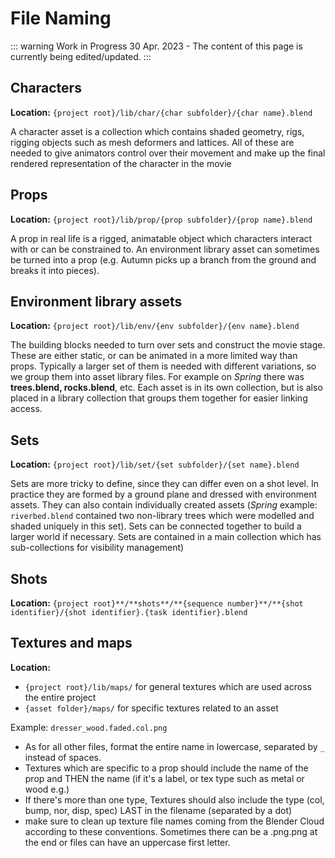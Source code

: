 # File Naming

::: warning Work in Progress
30 Apr. 2023 - The content of this page is currently being edited/updated.
:::

## Characters

**Location:** `{project root}/lib/char/{char subfolder}/{char name}.blend`

A character asset is a collection which contains shaded geometry, rigs, rigging objects such as mesh deformers and lattices. All of these are needed to give animators control over their movement and make up the final rendered representation of the character in the movie

## Props

**Location:** `{project root}/lib/prop/{prop subfolder}/{prop name}.blend`

A prop in real life is a rigged, animatable object which characters interact with or can be constrained to. An environment library asset can sometimes be turned into a prop (e.g. Autumn picks up a branch from the ground and breaks it into pieces).

## Environment library assets

**Location:** `{project root}/lib/env/{env subfolder}/{env name}.blend`

The building blocks needed to turn over sets and construct the movie stage. These are either static, or can be animated in a more limited way than props. Typically a larger set of them is needed with different variations, so we group them into asset library files. For example on *Spring* there was **trees.blend, rocks.blend**, etc. Each asset is in its own collection, but is also placed in a library collection that groups them together for easier linking access.

## Sets

**Location:** `{project root}/lib/set/{set subfolder}/{set name}.blend`

Sets are more tricky to define, since they can differ even on a shot level. In practice they are formed by a ground plane and dressed with environment assets. They can also contain individually created assets (*Spring* example: `riverbed.blend` contained two non-library trees which were modelled and shaded uniquely in this set). Sets can be connected together to build a larger world if necessary. Sets are contained in a main collection which has sub-collections for visibility management)

## Shots

**Location:** `{project root}**/**shots**/**{sequence number}**/**{shot identifier}/{shot identifier}.{task identifier}.blend`

## Textures and maps

**Location:** 

- `{project root}/lib/maps/` for general textures which are used across the entire project
- `{asset folder}/maps/` for specific textures related to an asset



Example: `dresser_wood.faded.col.png`

- As for all other files, format the entire name in lowercase, separated by `_` instead of spaces.
- Textures which are specific to a prop should include the name of the prop and THEN the name (if it's a label, or tex type such as metal or wood e.g.)
- If there's more than one type, Textures should also include the type (col, bump, nor, disp, spec) LAST in the filename (separated by a dot)
- make sure to clean up texture file names coming from the Blender Cloud according to these conventions. Sometimes there can be a .png.png at the end or files can have an uppercase first letter.
